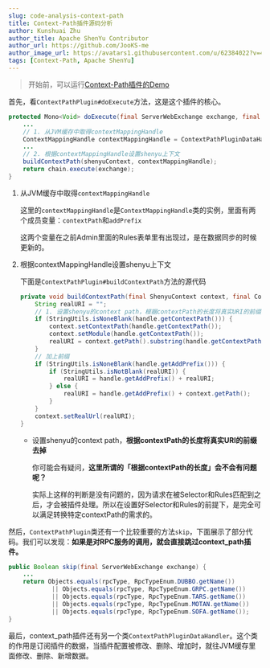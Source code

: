 ```yaml
---
slug: code-analysis-context-path
title: Context-Path插件源码分析
author: Kunshuai Zhu
author_title: Apache ShenYu Contributor
author_url: https://github.com/JooKS-me
author_image_url: https://avatars1.githubusercontent.com/u/62384022?v=4
tags: [Context-Path, Apache ShenYu]
---
```


> 开始前，可以运行[Context-Path插件的Demo](demo-collection#context-path插件)

首先，看`ContextPathPlugin#doExecute`方法，这是这个插件的核心。

```java
protected Mono<Void> doExecute(final ServerWebExchange exchange, final ShenyuPluginChain chain, final SelectorData selector, final RuleData rule) {
    ...
    // 1. 从JVM缓存中取得contextMappingHandle
    ContextMappingHandle contextMappingHandle = ContextPathPluginDataHandler.CACHED_HANDLE.get().obtainHandle(CacheKeyUtils.INST.getKey(rule));
    ...
    // 2. 根据contextMappingHandle设置shenyu上下文
    buildContextPath(shenyuContext, contextMappingHandle);
    return chain.execute(exchange);
}
```

1. 从JVM缓存中取得`contextMappingHandle`

   这里的`contextMappingHandle`是`ContextMappingHandle`类的实例，里面有两个成员变量：`contextPath`和`addPrefix`

   这两个变量在之前Admin里面的Rules表单里有出现过，是在数据同步的时候更新的。

2. 根据contextMappingHandle设置shenyu上下文

   下面是`ContextPathPlugin#buildContextPath`方法的源代码

   ```java
   private void buildContextPath(final ShenyuContext context, final ContextMappingHandle handle) {
       String realURI = "";
       // 1. 设置shenyu的context path，根据contextPath的长度将真实URI的前缀去掉
       if (StringUtils.isNoneBlank(handle.getContextPath())) {
           context.setContextPath(handle.getContextPath());
           context.setModule(handle.getContextPath());
           realURI = context.getPath().substring(handle.getContextPath().length());
       }
       // 加上前缀
       if (StringUtils.isNoneBlank(handle.getAddPrefix())) {
           if (StringUtils.isNotBlank(realURI)) {
               realURI = handle.getAddPrefix() + realURI;
           } else {
               realURI = handle.getAddPrefix() + context.getPath();
           }
       }
       context.setRealUrl(realURI);
   }
   ```

    - 设置shenyu的context path，**根据contextPath的长度将真实URI的前缀去掉**

      你可能会有疑问，**这里所谓的「根据contextPath的长度」会不会有问题呢？**

      实际上这样的判断是没有问题的，因为请求在被Selector和Rules匹配到之后，才会被插件处理。所以在设置好Selector和Rules的前提下，是完全可以满足转换特定contextPath的需求的。

然后，`ContextPathPlugin`类还有一个比较重要的方法`skip`，下面展示了部分代码。我们可以发现：**如果是对RPC服务的调用，就会直接跳过context_path插件。**

```java
public Boolean skip(final ServerWebExchange exchange) {
    ...
    return Objects.equals(rpcType, RpcTypeEnum.DUBBO.getName())
            || Objects.equals(rpcType, RpcTypeEnum.GRPC.getName())
            || Objects.equals(rpcType, RpcTypeEnum.TARS.getName())
            || Objects.equals(rpcType, RpcTypeEnum.MOTAN.getName())
            || Objects.equals(rpcType, RpcTypeEnum.SOFA.getName());
}
```

最后，context_path插件还有另一个类`ContextPathPluginDataHandler`。这个类的作用是订阅插件的数据，当插件配置被修改、删除、增加时，就往JVM缓存里面修改、删除、新增数据。
